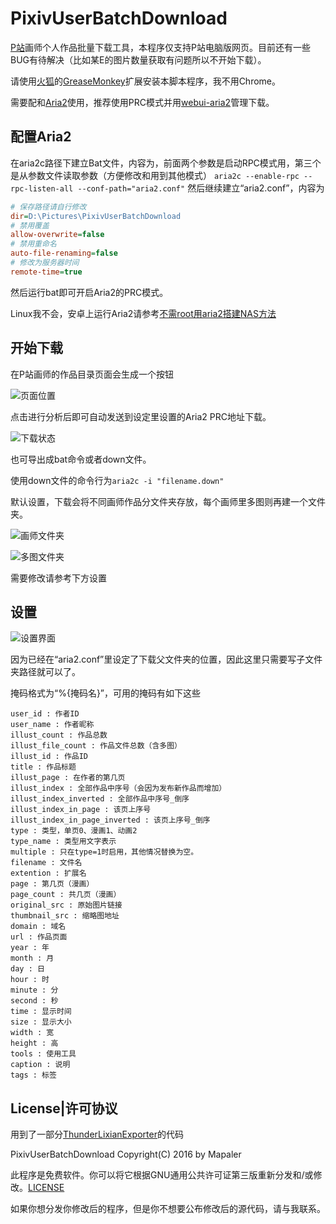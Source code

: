 ﻿# PixivUserBatchDownload
[P站](http://www.pixiv.net/member.php?id=3896348)画师个人作品批量下载工具，本程序仅支持P站电脑版网页。目前还有一些BUG有待解决（比如某E的图片数量获取有问题所以不开始下载）。

请使用[火狐](http://www.firefox.com)的[GreaseMonkey](http://www.greasespot.net/)扩展安装本脚本程序，我不用Chrome。

需要配和[Aria2](https://aria2.github.io/)使用，推荐使用PRC模式并用[webui-aria2](https://github.com/ziahamza/webui-aria2)管理下载。

## 配置Aria2
在aria2c路径下建立Bat文件，内容为，前面两个参数是启动RPC模式用，第三个是从参数文件读取参数（方便修改和用到其他模式）
`aria2c --enable-rpc --rpc-listen-all --conf-path="aria2.conf"`
然后继续建立“aria2.conf”，内容为
```ini
# 保存路径请自行修改
dir=D:\Pictures\PixivUserBatchDownload
# 禁用覆盖
allow-overwrite=false
# 禁用重命名
auto-file-renaming=false
# 修改为服务器时间
remote-time=true
```
然后运行bat即可开启Aria2的PRC模式。

Linux我不会，安卓上运行Aria2请参考[不需root用aria2搭建NAS方法](http://cn.club.vmall.com/thread-3861317-1-1.html)

## 开始下载
在P站画师的作品目录页面会生成一个按钮

![页面位置](http://ww3.sinaimg.cn/large/6c84b2d6gw1f1kxlcg6gcj20nq0ghgpj.jpg)

点击进行分析后即可自动发送到设定里设置的Aria2 PRC地址下载。

![下载状态](http://ww1.sinaimg.cn/large/6c84b2d6gw1f1ky66pylwj21gs0utasp.jpg)

也可导出成bat命令或者down文件。

使用down文件的命令行为`aria2c -i "filename.down"`

默认设置，下载会将不同画师作品分文件夹存放，每个画师里多图则再建一个文件夹。

![画师文件夹](http://ww1.sinaimg.cn/large/6c84b2d6gw1f1kym1a6ytj20ha07nt9o.jpg)

![多图文件夹](http://ww1.sinaimg.cn/large/6c84b2d6gw1f1kym1a6ytj20ha07nt9o.jpg)

需要修改请参考下方设置
## 设置
![设置界面](http://ww3.sinaimg.cn/large/6c84b2d6gw1f1kymkw0iwj20id06x0u1.jpg)

因为已经在“aria2.conf”里设定了下载父文件夹的位置，因此这里只需要写子文件夹路径就可以了。

掩码格式为“%{掩码名}”，可用的掩码有如下这些
```
user_id : 作者ID
user_name : 作者昵称
illust_count : 作品总数
illust_file_count : 作品文件总数（含多图）
illust_id : 作品ID
title : 作品标题
illust_page : 在作者的第几页
illust_index : 全部作品中序号（会因为发布新作品而增加）
illust_index_inverted : 全部作品中序号_倒序
illust_index_in_page : 该页上序号
illust_index_in_page_inverted : 该页上序号_倒序
type : 类型，单页0、漫画1、动画2
type_name : 类型用文字表示
multiple : 只在type=1时启用，其他情况替换为空。
filename : 文件名
extention : 扩展名
page : 第几页（漫画）
page_count : 共几页（漫画）
original_src : 原始图片链接
thumbnail_src : 缩略图地址
domain : 域名
url : 作品页面
year : 年
month : 月
day : 日
hour : 时
minute : 分
second : 秒
time : 显示时间
size : 显示大小
width : 宽
height : 高
tools : 使用工具
caption : 说明
tags : 标签
```
## License|许可协议
用到了一部分[ThunderLixianExporter](https://github.com/binux/ThunderLixianExporter)的代码

PixivUserBatchDownload Copyright(C) 2016 by Mapaler

此程序是免费软件。你可以将它根据GNU通用公共许可证第三版重新分发和/或修改。[LICENSE](https://github.com/Mapaler/PixivUserBatchDownload/blob/master/LICENSE)

如果你想分发你修改后的程序，但是你不想要公布修改后的源代码，请与我联系。